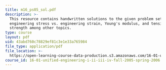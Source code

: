 ```yaml
---
title: m16_ps05_sol.pdf
description: >-
  This resource contains handwritten solutions to the given problem set on
  engineering stress vs. engineering strain, Young's modulus, and tensile
  strength among other topics.
type: course
layout: pdf
uid: 43abd760c78829ef81c3e1e33a765984
file_type: application/pdf
file_location: >-
  https://open-learning-course-data-production.s3.amazonaws.com/16-01-unified-engineering-i-ii-iii-iv-fall-2005-spring-2006/43abd760c78829ef81c3e1e33a765984_m16_ps05_sol.pdf
course_id: 16-01-unified-engineering-i-ii-iii-iv-fall-2005-spring-2006
---
```

